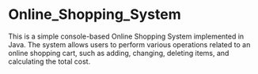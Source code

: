 # Online_Shopping_System
This is a simple console-based Online Shopping System implemented in Java. The system allows users to perform various operations related to an online shopping cart, such as adding, changing, deleting items, and calculating the total cost.
